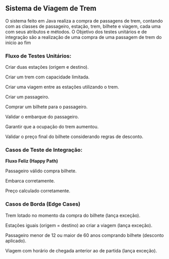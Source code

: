 ## **Sistema de Viagem de Trem** 

O sistema feito em Java realiza a compra de passagens de trem, contando com as classes de passageiro, estação, trem, bilhete e viagem, cada uma com seus atributos e métodos.
O Objetivo dos testes unitários e de integração são a realização de uma compra de uma passagem de trem do início ao fim

### **Fluxo de Testes Unitários:**

Criar duas estações (origem e destino).

Criar um trem com capacidade limitada.

Criar uma viagem entre as estações utilizando o trem.

Criar um passageiro.

Comprar um bilhete para o passageiro.

Validar o embarque do passageiro.

Garantir que a ocupação do trem aumentou.

Validar o preço final do bilhete considerando regras de desconto.

### **Casos de Teste de Integração:**

**Fluxo Feliz (Happy Path)**

Passageiro válido compra bilhete.

Embarca corretamente.

Preço calculado corretamente.

### **Casos de Borda (Edge Cases)**

Trem lotado no momento da compra do bilhete (lança exceção).

Estações iguais (origem = destino) ao criar a viagem (lança exceção).

Passageiro menor de 12 ou maior de 60 anos comprando bilhete (desconto aplicado).

Viagem com horário de chegada anterior ao de partida (lança exceção).
